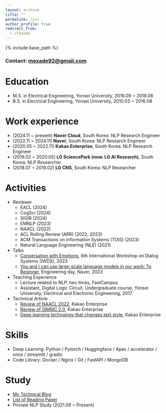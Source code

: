 ```yaml
---
layout: archive
title: ""
permalink: /cv/
author_profile: true
redirect_from:
  - /resume
---
```


{% include base_path %}

### Contact: mexade92@gmail.com

Education
======
* M.S. in Electrical Engineering, Yonsei University, 2016.09 ~ 2018.08
* B.S. in Electrical Engineering, Yonsei University, 2010.03 ~ 2016.08

Work experience
======
* (2024.11 ~ present) **Naver Cloud**, South Korea: NLP Research Engineer
* (2022.11 ~ 2024.11) **Naver**, South Korea: NLP Research Engineer
* (2020.05 ~ 2022.11) **Kakao Enterprise**, South Korea: NLP Research Engineer
* (2019.02 ~ 2020.05) **LG SciencePark (now. LG AI Research)**, South Korea: NLP Researcher 
* (2018.07 ~ 2019.02) **LG CNS**, South Korea: NLP Researcher
  
Activities
======
* Reviewer
  - EACL (2024)
  - CogSci (2024)
  - SIGIR (2024)
  - EMNLP (2023)
  - NAACL (2022)
  - ACL Rolling Review (ARR) (2022, 2023)
  - ACM Transactions on Information Systems (TOIS) (2023)
  - Natural Language Engineering (NLE) (2021)
* Talks
  - [Conversation with Emotions](https://sigai.or.kr/workshop/bigcomp/2023/iwds/), 6th International Workshop on Dialog Systems (IWDS), 2023
  - [You and I can use large-scale language models in our work: To Beginner](https://d2.naver.com/helloworld/9383947), Engineering day, Naver, 2023
* Teaching Experience
  - Lecture related to NLP, two times, FastCampus
  - Assistant, Digital Logic Circuit, Undergraduate course, Yonsei University, Electrical and Electronic Engineering, 2017
* Technical Article
  - [Review of NAACL 2022](https://tech.kakaoenterprise.com/156), Kakao Enterprise
  - [Review of SIMMC 2.0](https://tech.kakaoenterprise.com/139), Kakao Enterprise
  - [Deep learning technology that changes text style](https://kakaoenterprise.github.io/deepdive/210525), Kakao Enterprise

Skills
======
* Deep Learning: Python / Pytorch / Huggingface / Apex / accelerator / onnx / streamlit / gradio
* Code Library: Docker / Nginx / Git / FastAPI / MongoDB

Study
======
* [My Technical Blog](https://ai-information.blogspot.com/)
* [List of Reading Paper](https://ai-information.blogspot.com/2022/05/paper-history.html)
* Priviate NLP Study (2021.09 ~ Present)
